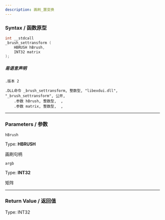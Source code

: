 ```yaml
---
description: 画刷_置变换
---
```


### Syntax / 函数原型

```C++
int __stdcall 
_brush_settransform (
    HBRUSH hBrush,
    INT32 matrix
);
```

##### 易语言声明

```Elang
.版本 2

.DLL命令 _brush_settransform, 整数型, "libexdui.dll", "_brush_settransform", 公开, 
    .参数 hBrush, 整数型,  , 
    .参数 matrix, 整数型,  , 
```

---

### Parameters / 参数

`hBrush`

Type: **HBRUSH**

画刷句柄

`argb`

Type: **INT32**

矩阵

---

### Return Value / 返回值

Type: INT32

